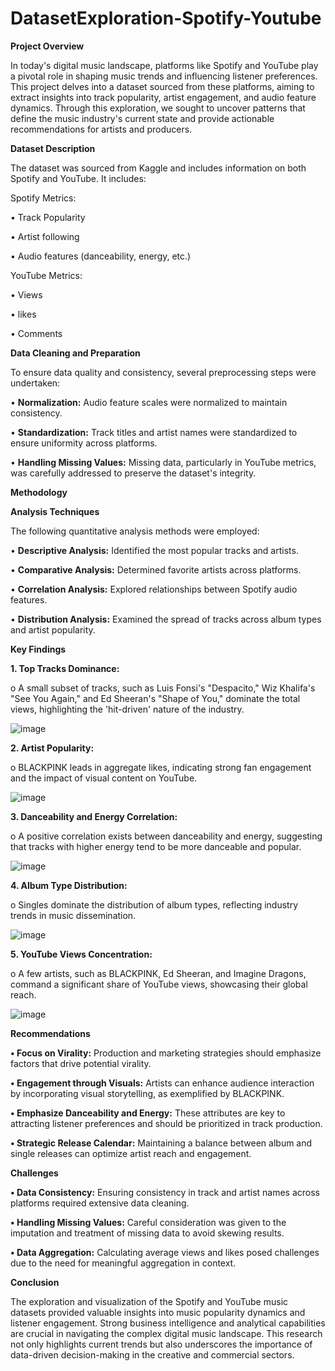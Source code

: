 # DatasetExploration-Spotify-Youtube
**Project Overview**

In today's digital music landscape, platforms like Spotify and YouTube play a pivotal role in shaping music trends and influencing listener preferences. This project delves into a dataset sourced from these platforms, aiming to extract insights into track popularity, artist engagement, and audio feature dynamics. Through this exploration, we sought to uncover patterns that define the music industry's current state and provide actionable recommendations for artists and producers.

**Dataset Description**

The dataset was sourced from Kaggle and includes information on both Spotify and YouTube. It includes:

Spotify Metrics:

•	Track Popularity

•	Artist following

•	Audio features (danceability, energy, etc.)

YouTube Metrics:

•	Views

•	likes

•	Comments

**Data Cleaning and Preparation**

To ensure data quality and consistency, several preprocessing steps were undertaken:

•	**Normalization:** Audio feature scales were normalized to maintain consistency.

•	**Standardization:** Track titles and artist names were standardized to ensure uniformity across platforms.

•	**Handling Missing Values:** Missing data, particularly in YouTube metrics, was carefully addressed to preserve the dataset's integrity.

**Methodology**

**Analysis Techniques**

The following quantitative analysis methods were employed:

•	**Descriptive Analysis:** Identified the most popular tracks and artists.

•	**Comparative Analysis:** Determined favorite artists across platforms.

•	**Correlation Analysis:** Explored relationships between Spotify audio features.

•	**Distribution Analysis:** Examined the spread of tracks across album types and artist popularity.

**Key Findings**

**1.	**Top Tracks Dominance:****

o	A small subset of tracks, such as Luis Fonsi's "Despacito," Wiz Khalifa's "See You Again," and Ed Sheeran's "Shape of You," dominate the total views, highlighting the 'hit-driven' nature of the industry.

![image](https://github.com/user-attachments/assets/3295f984-349f-4454-aa88-1f78d6b21ef3)


**2.	Artist Popularity:**

o	BLACKPINK leads in aggregate likes, indicating strong fan engagement and the impact of visual content on YouTube.

![image](https://github.com/user-attachments/assets/3e4f9b6a-4829-404b-a586-95985c176cb8)


**3.	Danceability and Energy Correlation:**

o	A positive correlation exists between danceability and energy, suggesting that tracks with higher energy tend to be more danceable and popular.

![image](https://github.com/user-attachments/assets/79494835-dfb3-4265-a028-b69e17afb8bb)

**4.	Album Type Distribution:**

o	Singles dominate the distribution of album types, reflecting industry trends in music dissemination.

![image](https://github.com/user-attachments/assets/c1cd4b33-73cb-405e-b1bf-f3569db1d823)

**5.	YouTube Views Concentration:**

o	A few artists, such as BLACKPINK, Ed Sheeran, and Imagine Dragons, command a significant share of YouTube views, showcasing their global reach.

![image](https://github.com/user-attachments/assets/5fd407f1-c3df-44d9-b97f-94d327d2eadc)

**Recommendations**

**•	Focus on Virality:** Production and marketing strategies should emphasize factors that drive potential virality.

**•	Engagement through Visuals:** Artists can enhance audience interaction by incorporating visual storytelling, as exemplified by BLACKPINK.

**•	Emphasize Danceability and Energy:** These attributes are key to attracting listener preferences and should be prioritized in track production.

**•	Strategic Release Calendar:** Maintaining a balance between album and single releases can optimize artist reach and engagement.

**Challenges**

**•	Data Consistency:** Ensuring consistency in track and artist names across platforms required extensive data cleaning.

**•	Handling Missing Values:** Careful consideration was given to the imputation and treatment of missing data to avoid skewing results.

**•	Data Aggregation:** Calculating average views and likes posed challenges due to the need for meaningful aggregation in context.

**Conclusion**

The exploration and visualization of the Spotify and YouTube music datasets provided valuable insights into music popularity dynamics and listener engagement. Strong business intelligence and analytical capabilities are crucial in navigating the complex digital music landscape. This research not only highlights current trends but also underscores the importance of data-driven decision-making in the creative and commercial sectors.
